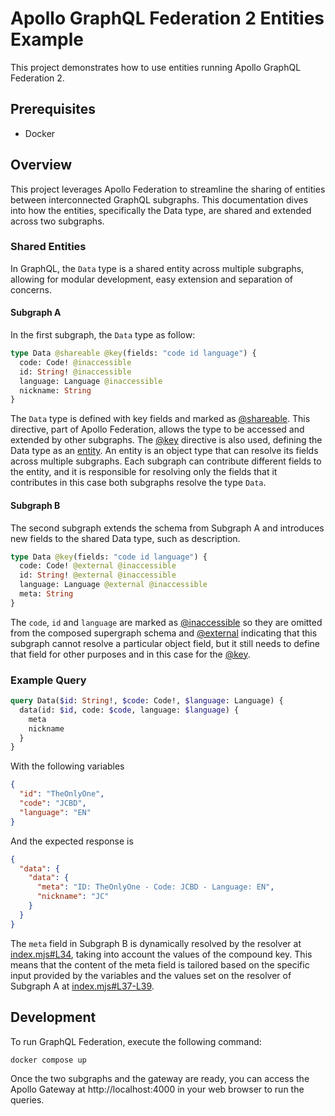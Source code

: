 # Apollo GraphQL Federation 2 Entities Example

This project demonstrates how to use entities running Apollo GraphQL Federation 2.

## Prerequisites

- Docker

## Overview

This project leverages Apollo Federation to streamline the sharing of entities between interconnected GraphQL subgraphs. This documentation dives into how the entities, specifically the Data type, are shared and extended across two subgraphs.

### Shared Entities

In GraphQL, the `Data` type is a shared entity across multiple subgraphs, allowing for modular development, easy extension and separation of concerns.

#### Subgraph A

In the first subgraph, the `Data` type as follow:

```graphql
type Data @shareable @key(fields: "code id language") {
  code: Code! @inaccessible
  id: String! @inaccessible
  language: Language @inaccessible
  nickname: String
}
```

The `Data` type is defined with key fields and marked as [@shareable](https://www.apollographql.com/docs/federation/federated-types/federated-directives/#shareable). This directive, part of Apollo Federation, allows the type to be accessed and extended by other subgraphs. The [@key](https://www.apollographql.com/docs/federation/federated-types/federated-directives/#key) directive is also used, defining the Data type as an [entity](https://www.apollographql.com/docs/federation/entities/). An entity is an object type that can resolve its fields across multiple subgraphs. Each subgraph can contribute different fields to the entity, and it is responsible for resolving only the fields that it contributes in this case both subgraphs resolve the type `Data`.

#### Subgraph B

The second subgraph extends the schema from Subgraph A and introduces new fields to the shared Data type, such as description.

```graphql
type Data @key(fields: "code id language") {
  code: Code! @external @inaccessible
  id: String! @external @inaccessible
  language: Language @external @inaccessible
  meta: String
}
```

The `code`, `id` and `language` are marked as [@inaccessible](https://www.apollographql.com/docs/federation/federated-types/federated-directives/#inaccessible) so they are omitted from the composed supergraph schema and [@external](https://www.apollographql.com/docs/federation/federated-types/federated-directives/#external) indicating that this subgraph cannot resolve a particular object field, but it still needs to define that field for other purposes and in this case for the [@key](https://www.apollographql.com/docs/federation/federated-types/federated-directives/#key).

### Example Query

```graphql
query Data($id: String!, $code: Code!, $language: Language) {
  data(id: $id, code: $code, language: $language) {
    meta
    nickname
  }
}
```

With the following variables

```json
{
  "id": "TheOnlyOne",
  "code": "JCBD",
  "language": "EN"
}
```

And the expected response is

```json
{
  "data": {
    "data": {
      "meta": "ID: TheOnlyOne - Code: JCBD - Language: EN",
      "nickname": "JC"
    }
  }
}
```

The `meta` field in Subgraph B is dynamically resolved by the resolver at [index.mjs#L34](./packages/subgraph-b/src/index.mjs#L34), taking into account the values of the compound key. This means that the content of the meta field is tailored based on the specific input provided by the variables and the values set on the resolver of Subgraph A at [index.mjs#L37-L39](./packages/subgraph-a/src/index.mjs#L37-L39).

## Development

To run GraphQL Federation, execute the following command:

```bash
docker compose up
```

Once the two subgraphs and the gateway are ready, you can access the Apollo Gateway at http://localhost:4000 in your web browser to run the queries.
